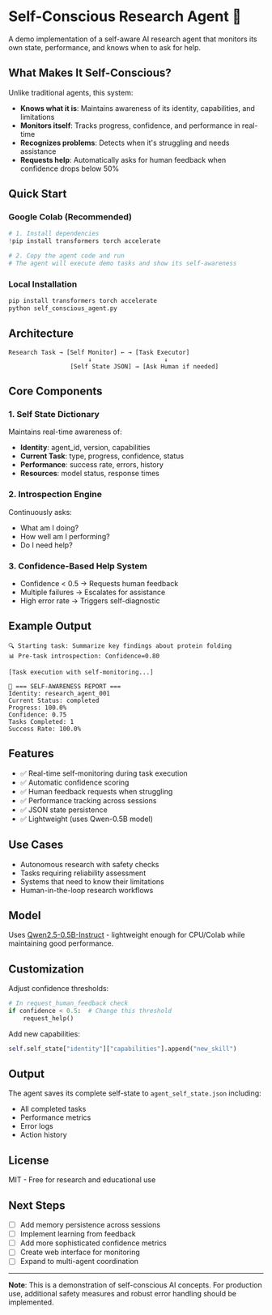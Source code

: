 # Self-Conscious Research Agent 🤖

A demo implementation of a self-aware AI research agent that monitors its own state, performance, and knows when to ask for help.

## What Makes It Self-Conscious?

Unlike traditional agents, this system:
- **Knows what it is**: Maintains awareness of its identity, capabilities, and limitations
- **Monitors itself**: Tracks progress, confidence, and performance in real-time
- **Recognizes problems**: Detects when it's struggling and needs assistance
- **Requests help**: Automatically asks for human feedback when confidence drops below 50%

## Quick Start

### Google Colab (Recommended)
```python
# 1. Install dependencies
!pip install transformers torch accelerate

# 2. Copy the agent code and run
# The agent will execute demo tasks and show its self-awareness
```

### Local Installation
```bash
pip install transformers torch accelerate
python self_conscious_agent.py
```

## Architecture

```
Research Task → [Self Monitor] ← → [Task Executor]
                      ↓                    ↓
                 [Self State JSON] → [Ask Human if needed]
```

## Core Components

### 1. Self State Dictionary
Maintains real-time awareness of:
- **Identity**: agent_id, version, capabilities
- **Current Task**: type, progress, confidence, status
- **Performance**: success rate, errors, history
- **Resources**: model status, response times

### 2. Introspection Engine
Continuously asks:
- What am I doing?
- How well am I performing?
- Do I need help?

### 3. Confidence-Based Help System
- Confidence < 0.5 → Requests human feedback
- Multiple failures → Escalates for assistance
- High error rate → Triggers self-diagnostic

## Example Output

```
🔍 Starting task: Summarize key findings about protein folding
📊 Pre-task introspection: Confidence=0.80

[Task execution with self-monitoring...]

🧠 === SELF-AWARENESS REPORT ===
Identity: research_agent_001
Current Status: completed
Progress: 100.0%
Confidence: 0.75
Tasks Completed: 1
Success Rate: 100.0%
```

## Features

- ✅ Real-time self-monitoring during task execution
- ✅ Automatic confidence scoring
- ✅ Human feedback requests when struggling
- ✅ Performance tracking across sessions
- ✅ JSON state persistence
- ✅ Lightweight (uses Qwen-0.5B model)

## Use Cases

- Autonomous research with safety checks
- Tasks requiring reliability assessment
- Systems that need to know their limitations
- Human-in-the-loop research workflows

## Model

Uses [Qwen2.5-0.5B-Instruct](https://huggingface.co/Qwen/Qwen2.5-0.5B-Instruct) - lightweight enough for CPU/Colab while maintaining good performance.

## Customization

Adjust confidence thresholds:
```python
# In request_human_feedback check
if confidence < 0.5:  # Change this threshold
    request_help()
```

Add new capabilities:
```python
self.self_state["identity"]["capabilities"].append("new_skill")
```

## Output

The agent saves its complete self-state to `agent_self_state.json` including:
- All completed tasks
- Performance metrics
- Error logs
- Action history

## License

MIT - Free for research and educational use

## Next Steps

- [ ] Add memory persistence across sessions
- [ ] Implement learning from feedback
- [ ] Add more sophisticated confidence metrics
- [ ] Create web interface for monitoring
- [ ] Expand to multi-agent coordination

---

**Note**: This is a demonstration of self-conscious AI concepts. For production use, additional safety measures and robust error handling should be implemented.

